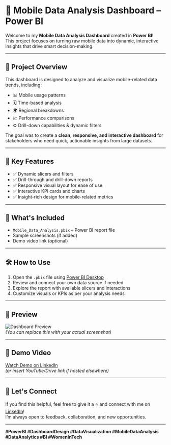 # 📱 Mobile Data Analysis Dashboard – Power BI

Welcome to my **Mobile Data Analysis Dashboard** created in **Power BI**!  
This project focuses on turning raw mobile data into dynamic, interactive insights that drive smart decision-making.

---

## 🚀 Project Overview

This dashboard is designed to analyze and visualize mobile-related data trends, including:

- 📊 Mobile usage patterns  
- 🗓️ Time-based analysis  
- 🌍 Regional breakdowns  
- 📈 Performance comparisons  
- ⚙️ Drill-down capabilities & dynamic filters  

The goal was to create a **clean, responsive, and interactive dashboard** for stakeholders who need quick, actionable insights from large datasets.

---

## 🎯 Key Features

- ✅ Dynamic slicers and filters  
- ✅ Drill-through and drill-down reports  
- ✅ Responsive visual layout for ease of use  
- ✅ Interactive KPI cards and charts  
- ✅ Insight-rich design for mobile-related metrics

---

## 📂 What's Included

- `Mobile_Data_Analysis.pbix` – Power BI report file  
- Sample screenshots (if added)  
- Demo video link (optional)

---

## 🛠️ How to Use

1. Open the `.pbix` file using [Power BI Desktop](https://powerbi.microsoft.com/desktop/)
2. Review and connect your own data source if needed
3. Explore the report with available slicers and interactions
4. Customize visuals or KPIs as per your analysis needs

---

## 📸 Preview

![Dashboard Preview](./preview-image.png)  
*(You can replace this with your actual screenshot)*

---

## 🔗 Demo Video

[Watch Demo on LinkedIn](https://www.linkedin.com/...)  
*(or insert YouTube/Drive link if hosted elsewhere)*

---

## 🙌 Let's Connect

If you find this helpful, feel free to give it a ⭐ and connect with me on [LinkedIn](https://www.linkedin.com/in/yourprofile/)!  
I’m always open to feedback, collaboration, and new opportunities.

---

**#PowerBI #DashboardDesign #DataVisualization #MobileDataAnalysis #DataAnalytics #BI #WomenInTech**
